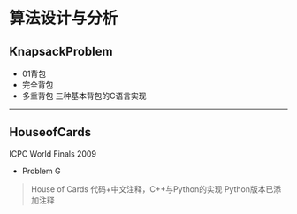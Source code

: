 # 算法设计与分析

## KnapsackProblem
* 01背包
* 完全背包
* 多重背包
三种基本背包的C语言实现
---
## HouseofCards
ICPC World Finals 2009 
* Problem G 
> House of Cards
代码+中文注释，C++与Python的实现
Python版本已添加注释